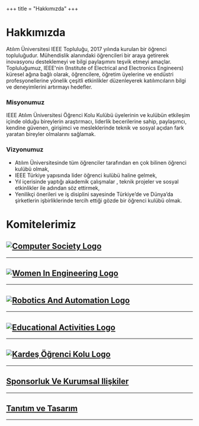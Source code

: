 +++
title = "Hakkımızda"
+++

# Hakkımızda

Atılım Üniversitesi IEEE Topluluğu, 2017 yılında kurulan bir öğrenci topluluğudur. Mühendislik alanındaki öğrencileri bir araya getirerek inovasyonu desteklemeyi ve bilgi paylaşımını teşvik etmeyi amaçlar. Topluluğumuz, IEEE'nin (Institute of Electrical and Electronics Engineers) küresel ağına bağlı olarak, öğrencilere, öğretim üyelerine ve endüstri profesyonellerine yönelik çeşitli etkinlikler düzenleyerek katılımcıların bilgi ve deneyimlerini artırmayı hedefler.

### Misyonumuz

IEEE Atılım Üniversitesi Öğrenci Kolu Kulübü üyelerinin ve kulübün etkileşim içinde
olduğu bireylerin araştırmacı, liderlik becerilerine sahip, paylaşımcı, kendine güvenen,
girişimci ve mesleklerinde teknik ve sosyal açıdan fark yaratan bireyler olmalarını sağlamak.

### Vizyonumuz

- Atılım Üniversitesinde tüm öğrenciler tarafından en çok bilinen öğrenci kulübü olmak,
- IEEE Türkiye yapısında lider öğrenci kulübü haline gelmek,
- Yıl içerisinde yaptığı akademik çalışmalar , teknik projeler ve sosyal etkinlikler ile
adından söz ettirmek,
- Yenilikçi önerileri ve iş disiplini sayesinde Türkiye’de ve Dünya’da şirketlerin
işbirliklerinde tercih ettiği gözde bir öğrenci kulübü olmak.

# Komitelerimiz

[![Computer Society Logo](/img/comittee_logo/cs_logo.png)](https://ieee-atilim.github.io/our_team/cs)
-------------
________________
[![Women In Engineering Logo](/img/comittee_logo/wie_logo.png)](https://ieee-atilim.github.io/ourteam/wie)
-------------
________________
[![Robotics And Automation Logo](/img/comittee_logo/ras_logo.png)](https://ieee-atilim.github.io/ourteam/ras)
-------------
________________
[![Educational Activities Logo](/img/comittee_logo/ea_logo.png)](https://ieee-atilim.github.io/ourteam/ea)
-------------
________________
[![Kardeş Öğrenci Kolu Logo](/img/comittee_logo/kok.png)](https://ieee-atilim.github.io/ourteam/kok)
-------------
________________
[Sponsorluk Ve Kurumsal Ilişkiler ](https://ieee-atilim.github.io/ourteam/sk)
-------------
________________
[Tanıtım ve Tasarım ](https://ieee-atilim.github.io/ourteam/tt)
 -------------
 _______________
